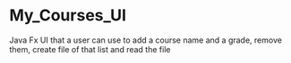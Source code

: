 # My_Courses_UI
Java Fx UI that a user can use to add a course name and a grade, remove them, create file of that list and read the file

